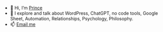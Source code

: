 - 👋 Hi, I’m [Prince](https://twitter.com/onemoreprince)
- 👀 I explore and talk about WordPress, ChatGPT, no code tools, Google Sheet, Automation, Relationships, Psychology, Philosophy.
- 📫 [Email me](mailto:hello@onemoreprince.com)

<!---
onemoreprince/onemoreprince is a ✨ special ✨ repository because its `README.md` (this file) appears on your GitHub profile.
You can click the Preview link to take a look at your changes.
--->
